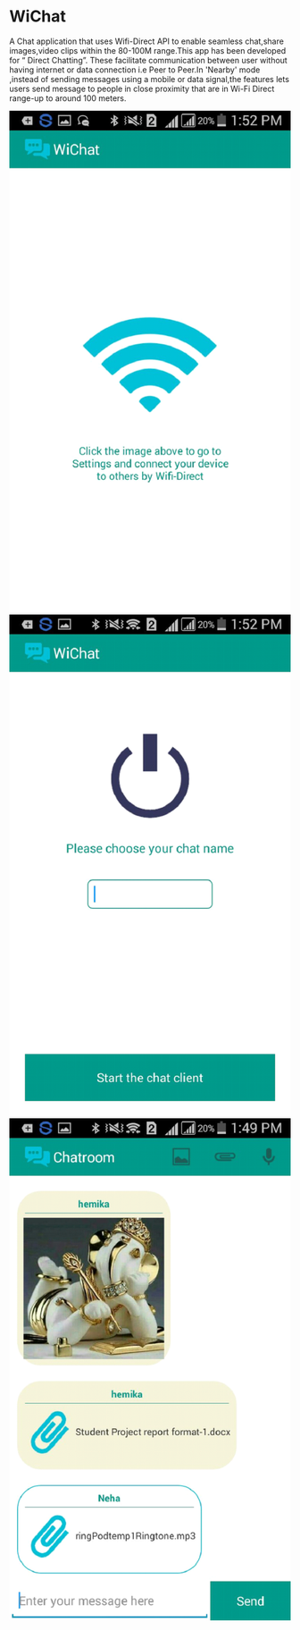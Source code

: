 # WiChat
A Chat application that uses Wifi-Direct API to enable seamless chat,share images,video clips within the 80-100M range.This app has been developed for “ Direct Chatting”. These facilitate communication between user without having internet or data connection i.e Peer to Peer.In 'Nearby' mode ,instead of sending messages using a mobile or data signal,the features lets users send message to people in close proximity that are in Wi-Fi Direct range-up to around 100 meters.


![ScreenShot](/screenshots/scr1.png)
![ScreenShot](/screenshots/scr2.png)
![ScreenShot](/screenshots/scr3.png)


